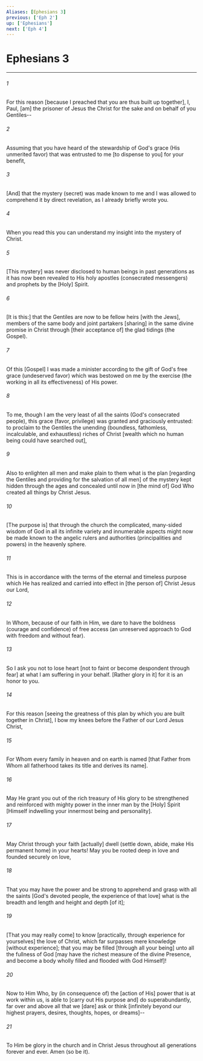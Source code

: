 ```yaml
---
Aliases: [Ephesians 3]
previous: ['Eph 2']
up: ['Ephesians']
next: ['Eph 4']
---
```

# Ephesians 3

***


###### 1 


For this reason [because I preached that you are thus built up together], I, Paul, [am] the prisoner of Jesus the Christ for the sake and on behalf of you Gentiles-- 


###### 2 


Assuming that you have heard of the stewardship of God's grace (His unmerited favor) that was entrusted to me [to dispense to you] for your benefit, 


###### 3 


[And] that the mystery (secret) was made known to me and I was allowed to comprehend it by direct revelation, as I already briefly wrote you. 


###### 4 


When you read this you can understand my insight into the mystery of Christ. 


###### 5 


[This mystery] was never disclosed to human beings in past generations as it has now been revealed to His holy apostles (consecrated messengers) and prophets by the [Holy] Spirit. 


###### 6 


[It is this:] that the Gentiles are now to be fellow heirs [with the Jews], members of the same body and joint partakers [sharing] in the same divine promise in Christ through [their acceptance of] the glad tidings (the Gospel). 


###### 7 


Of this [Gospel] I was made a minister according to the gift of God's free grace (undeserved favor) which was bestowed on me by the exercise (the working in all its effectiveness) of His power. 


###### 8 


To me, though I am the very least of all the saints (God's consecrated people), this grace (favor, privilege) was granted and graciously entrusted: to proclaim to the Gentiles the unending (boundless, fathomless, incalculable, and exhaustless) riches of Christ [wealth which no human being could have searched out], 


###### 9 


Also to enlighten all men and make plain to them what is the plan [regarding the Gentiles and providing for the salvation of all men] of the mystery kept hidden through the ages and concealed until now in [the mind of] God Who created all things by Christ Jesus. 


###### 10 


[The purpose is] that through the church the complicated, many-sided wisdom of God in all its infinite variety and innumerable aspects might now be made known to the angelic rulers and authorities (principalities and powers) in the heavenly sphere. 


###### 11 


This is in accordance with the terms of the eternal and timeless purpose which He has realized and carried into effect in [the person of] Christ Jesus our Lord, 


###### 12 


In Whom, because of our faith in Him, we dare to have the boldness (courage and confidence) of free access (an unreserved approach to God with freedom and without fear). 


###### 13 


So I ask you not to lose heart [not to faint or become despondent through fear] at what I am suffering in your behalf. [Rather glory in it] for it is an honor to you. 


###### 14 


For this reason [seeing the greatness of this plan by which you are built together in Christ], I bow my knees before the Father of our Lord Jesus Christ, 


###### 15 


For Whom every family in heaven and on earth is named [that Father from Whom all fatherhood takes its title and derives its name]. 


###### 16 


May He grant you out of the rich treasury of His glory to be strengthened and reinforced with mighty power in the inner man by the [Holy] Spirit [Himself indwelling your innermost being and personality]. 


###### 17 


May Christ through your faith [actually] dwell (settle down, abide, make His permanent home) in your hearts! May you be rooted deep in love and founded securely on love, 


###### 18 


That you may have the power and be strong to apprehend and grasp with all the saints [God's devoted people, the experience of that love] what is the breadth and length and height and depth [of it]; 


###### 19 


[That you may really come] to know [practically, through experience for yourselves] the love of Christ, which far surpasses mere knowledge [without experience]; that you may be filled [through all your being] unto all the fullness of God [may have the richest measure of the divine Presence, and become a body wholly filled and flooded with God Himself]! 


###### 20 


Now to Him Who, by (in consequence of) the [action of His] power that is at work within us, is able to [carry out His purpose and] do superabundantly, far over and above all that we [dare] ask or think [infinitely beyond our highest prayers, desires, thoughts, hopes, or dreams]-- 


###### 21 


To Him be glory in the church and in Christ Jesus throughout all generations forever and ever. Amen (so be it).
